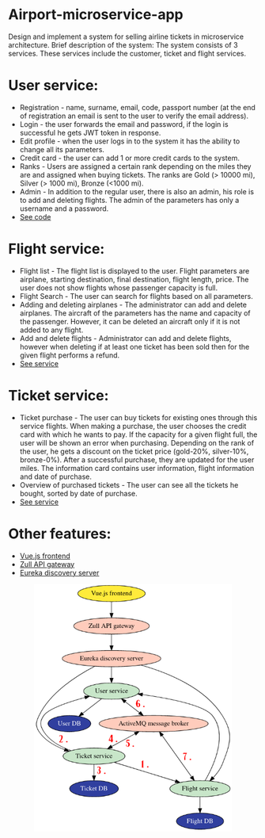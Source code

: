 # Airport-microservice-app

Design and implement a system for selling airline tickets in microservice architecture.
Brief description of the system:
The system consists of 3 services. These services include the customer, ticket and flight services.
# User service:
  - Registration - name, surname, email, code, passport number (at the end of registration
an email is sent to the user to verify the email address).
  - Login - the user forwards the email and password, if the login is successful he gets JWT
token in response.
  - Edit profile - when the user logs in to the system it has the ability to change
all its parameters.
  - Credit card - the user can add 1 or more credit cards to the system.
  - Ranks - Users are assigned a certain rank depending on the miles they are
and assigned when buying tickets. The ranks are Gold (> 10000 mi), Silver
(> 1000 mi), Bronze (<1000 mi).
  - Admin - In addition to the regular user, there is also an admin, his role is to add and
deleting flights. The admin of the parameters has only a username and a password.
- [See code](https://github.com/gojkovicmatija99/airport-user-service)

# Flight service:
  - Flight list - The flight list is displayed to the user. Flight parameters are airplane,
starting destination, final destination, flight length, price. The user does not
show flights whose passenger capacity is full.
  - Flight Search - The user can search for flights based on all
parameters.
  - Adding and deleting airplanes - The administrator can add and delete airplanes.
The aircraft of the parameters has the name and capacity of the passenger. However, it can be deleted
an aircraft only if it is not added to any flight.
- Add and delete flights - Administrator can add and delete flights,
however when deleting if at least one ticket has been sold then for
the given flight performs a refund.
- [See service](https://github.com/gojkovicmatija99/airport-flight-service)

# Ticket service:
  - Ticket purchase - The user can buy tickets for existing ones through this service
flights. When making a purchase, the user chooses the credit card with which he wants to pay. If the capacity for a given flight full, the user will be shown an error when purchasing. Depending on the rank of the user, he gets a discount on the ticket price (gold-20%,
silver-10%, bronze-0%). After a successful purchase, they are updated for the user
miles. The information card contains user information, flight information and
date of purchase.
  - Overview of purchased tickets - The user can see all the tickets he bought,
sorted by date of purchase.
- [See service](https://github.com/gojkovicmatija99/airport-ticket-service)

# Other features:
- [Vue.js frontend](https://github.com/gojkovicmatija99/airport-frontend)
- [Zull API gateway](https://github.com/gojkovicmatija99/airport-zull)
- [Eureka discovery server](https://github.com/gojkovicmatija99/airport-eureka)

<p align="center">
  <img width="400" height="500" src="https://github.com/gojkovicmatija99/Airport-microservice-app/blob/master/graphviz(1).png">
</p>
